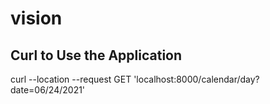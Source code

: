 # vision

## Curl to Use the Application
curl --location --request GET 'localhost:8000/calendar/day?date=06/24/2021'
